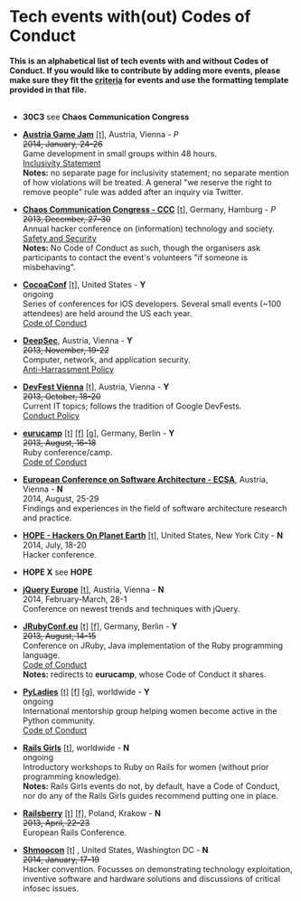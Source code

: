 # Tech events with(out) Codes of Conduct
**This is an alphabetical list of tech events with and without Codes of Conduct. If you would like to contribute by adding more events, please make sure they fit the [criteria](https://github.com/kerstin/ALLtheCodeOfConducts/blob/master/criteria.md) for events and use the formatting template provided in that file.**
<br>
<br>


* **30C3** see **Chaos Communication Congress**

* **[Austria Game Jam](http://austriagamejam.org/)** [[t]](https://twitter.com/austriagamejam), Austria, Vienna - *P*<br>
~~2014, January, 24-26~~<br>
Game development in small groups within 48 hours.<br>
[Inclusivity Statement](http://austriagamejam.org/faq#harassment)<br>
**Notes:** no separate page for inclusivity statement; no separate mention of how violations will be treated. A general "we reserve the right to remove people" rule was added after an inquiry via Twitter.

* **[Chaos Communication Congress - CCC](https://events.ccc.de/congress/2013/wiki/Main_Page)** [[t]](https://twitter.com/ccc), Germany, Hamburg - *P*<br>
~~2013, December, 27-30~~<br>
Annual hacker conference on (information) technology and society.<br>
[Safety and Security](https://events.ccc.de/congress/2013/wiki/Static:Safety_and_Security)<br>
**Notes:** No Code of Conduct as such, though the organisers ask participants to contact the event's volunteers "if someone is misbehaving".

* **[CocoaConf](http://cocoaconf.com/)** [[t]](https://twitter.com/cocoaconf), United States - **Y**<br>
ongoing<br>
Series of conferences for iOS developers. Several small events (~100 attendees) are held around the US each year.<br>
[Code of Conduct](http://cocoaconf.com/code-of-conduct)<br>

* **[DeepSec](http://deepsec.net/)**, Austria, Vienna - **Y**<br>
~~2013, November, 19-22<br>~~
Computer, network, and application security.<br>
[Anti-Harrassment Policy](https://deepsec.net/ahpolicy.html)

* **[DevFest Vienna](http://www.devfest.at/)** [[t]](https://twitter.com/DevFestVienna), Austria, Vienna - **Y**<br>
~~2013, October, 18-20~~<br>
Current IT topics; follows the tradition of Google DevFests.<br>
[Conduct Policy](http://www.devfest.at/policy)

* **[eurucamp](http://eurucamp.org)** [[t]](https://twitter.com/eurucamp) [[f]](https://www.facebook.com/eurucamp) [[g]](https://plus.google.com/114984140580239329274), Germany, Berlin - **Y**<br>
~~2013, August, 16-18~~<br>
Ruby conference/camp.<br>
[Code of Conduct](http://2013.eurucamp.org/policies)<br>

* **[European Conference on Software Architecture - ECSA](http://ecsa2014.cs.univie.ac.at/
)**, Austria, Vienna - **N**<br>
2014, August, 25-29<br>
Findings and experiences in the field of software architecture research and practice.<br>

* **[HOPE - Hackers On Planet Earth](http://hope.net/)** [[t]](http://twitter.com/hopex), United States, New York City - **N**<br>
2014, July, 18-20<br>
Hacker conference.<br>

* **HOPE X** see **HOPE**

* **[jQuery Europe](http://www.gentics.com/jquery-eu-2014/page/2014/eu.html)** [[t]](https://www.twitter.com/jqueryeurope), Austria, Vienna - **N**<br>
2014, February-March, 28-1<br>
Conference on newest trends and techniques with jQuery.<br>

* **[JRubyConf.eu](http://jrubyconf.eu)** [[t]](https://twitter.com/jrubyconfeu) [[f]](https://www.facebook.com/jrubyconfeu), Germany, Berlin - **Y**<br>
~~2013, August, 14-15~~<br>
Conference on JRuby, Java implementation of the Ruby programming language.<br>
[Code of Conduct](http://2013.eurucamp.org/policies)<br>
**Notes:** redirects to **eurucamp**, whose Code of Conduct it shares.

* **[PyLadies](http://www.pyladies.com/)** [[t]](https://twitter.com/pyladies) [[f]](https://www.facebook.com/pyladies) [[g]](https://plus.google.com/communities/108807002736066163985), worldwide - **Y**<br>
ongoing<br>
International mentorship group helping women become active in the Python community.<br>
[Code of Conduct](http://www.pyladies.com/CodeOfConduct/)<br>

* **[Rails Girls](http://railsgirls.com/)** [[t]](https://twitter.com/railsgirls), worldwide - **N**<br>
ongoing<br>
Introductory workshops to Ruby on Rails for women (without prior programming knowledge).<br>
**Notes:** Rails Girls events do not, by default, have a Code of Conduct, nor do any of the Rails Girls guides recommend putting one in place.

* **[Railsberry](http://www.railsberry.com/)** [[t]](http://twitter.com/railsberry) [[f]](http://facebook.com/railsberry), Poland, Krakow - **N**<br>
~~2013, April, 22-23~~<br>
European Rails Conference.<br>

* **[Shmoocon](http://www.shmoocon.org/)** [[t]](https://twitter.com/shmoocon) , United States, Washington DC - **N**<br>
~~2014, January, 17-19~~<br>
Hacker convention. Focusses on demonstrating technology exploitation, inventive software and hardware solutions and discussions of critical infosec issues.<br>
